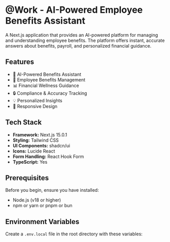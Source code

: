 # @Work - AI-Powered Employee Benefits Assistant

A Next.js application that provides an AI-powered platform for managing and understanding employee benefits. The platform offers instant, accurate answers about benefits, payroll, and personalized financial guidance.

## Features

- 🤖 AI-Powered Benefits Assistant
- 💼 Employee Benefits Management
- 📊 Financial Wellness Guidance
- 🔒 Compliance & Accuracy Tracking
- 💡 Personalized Insights
- 📱 Responsive Design

## Tech Stack

- **Framework:** Next.js 15.0.1
- **Styling:** Tailwind CSS
- **UI Components:** shadcn/ui
- **Icons:** Lucide React
- **Form Handling:** React Hook Form
- **TypeScript:** Yes

## Prerequisites

Before you begin, ensure you have installed:
- Node.js (v18 or higher)
- npm or yarn or pnpm or bun

## Environment Variables

Create a `.env.local` file in the root directory with these variables:
